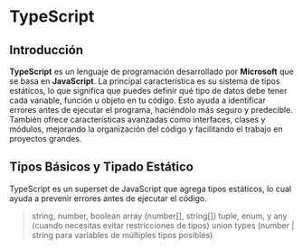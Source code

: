 # TypeScript

## Introducción

**TypeScript** es un lenguaje de programación desarrollado por **Microsoft** que se basa en **JavaScript**.
La principal característica es su sistema de tipos estáticos, lo que significa que puedes definir qué tipo de datos debe tener cada variable, función u objeto en tu código. Esto ayuda a identificar errores antes de ejecutar el programa, haciéndolo más seguro y predecible. También ofrece características avanzadas como interfaces, clases y módulos, mejorando la organización del código y facilitando el trabajo en proyectos grandes.

## Tipos Básicos y Tipado Estático

TypeScript es un superset de JavaScript que agrega tipos estáticos, lo cual ayuda a prevenir errores antes de ejecutar el código.
>string, number, boolean
>array (number[], string[])
>tuple, enum, y any (cuando necesitas evitar restricciones de tipos)
>union types (number | string para variables de múltiples tipos posibles)
<!--stackedit_data:
eyJoaXN0b3J5IjpbMTYxNTEzNzc0LDE4NjE3MjIyNTYsLTIwNT
kzMjQ1NTldfQ==
-->
